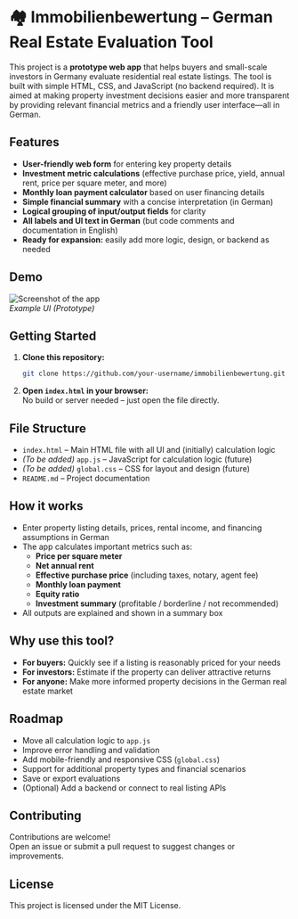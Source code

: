# 🏘️ Immobilienbewertung – German Real Estate Evaluation Tool

This project is a **prototype web app** that helps buyers and small-scale investors in Germany evaluate residential real estate listings. The tool is built with simple HTML, CSS, and JavaScript (no backend required). It is aimed at making property investment decisions easier and more transparent by providing relevant financial metrics and a friendly user interface—all in German.

## Features

- **User-friendly web form** for entering key property details
- **Investment metric calculations** (effective purchase price, yield, annual rent, price per square meter, and more)
- **Monthly loan payment calculator** based on user financing details
- **Simple financial summary** with a concise interpretation (in German)
- **Logical grouping of input/output fields** for clarity
- **All labels and UI text in German** (but code comments and documentation in English)
- **Ready for expansion:** easily add more logic, design, or backend as needed

## Demo

![Screenshot of the app](./screenshot.png)  
*Example UI (Prototype)*

## Getting Started

1. **Clone this repository:**
    ```sh
    git clone https://github.com/your-username/immobilienbewertung.git
    ```
2. **Open `index.html` in your browser:**  
   No build or server needed – just open the file directly.

## File Structure

- `index.html` – Main HTML file with all UI and (initially) calculation logic
- *(To be added)* `app.js` – JavaScript for calculation logic (future)
- *(To be added)* `global.css` – CSS for layout and design (future)
- `README.md` – Project documentation

## How it works

- Enter property listing details, prices, rental income, and financing assumptions in German
- The app calculates important metrics such as:
  - **Price per square meter**
  - **Net annual rent**
  - **Effective purchase price** (including taxes, notary, agent fee)
  - **Monthly loan payment**
  - **Equity ratio**
  - **Investment summary** (profitable / borderline / not recommended)
- All outputs are explained and shown in a summary box

## Why use this tool?

- **For buyers:** Quickly see if a listing is reasonably priced for your needs
- **For investors:** Estimate if the property can deliver attractive returns
- **For anyone:** Make more informed property decisions in the German real estate market

## Roadmap

- Move all calculation logic to `app.js`
- Improve error handling and validation
- Add mobile-friendly and responsive CSS (`global.css`)
- Support for additional property types and financial scenarios
- Save or export evaluations
- (Optional) Add a backend or connect to real listing APIs

## Contributing

Contributions are welcome!  
Open an issue or submit a pull request to suggest changes or improvements.

## License

This project is licensed under the MIT License.




